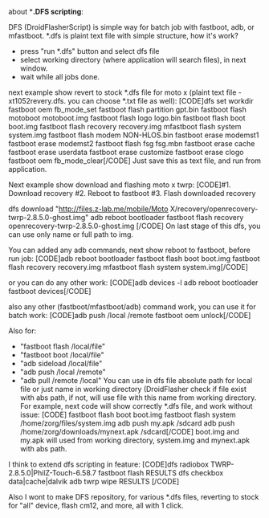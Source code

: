 about ***.DFS scripting**:

DFS (DroidFlasherScript) is simple way for batch job with fastboot, adb, or mfastboot. 
*.dfs is plaint text file with simple structure, how it's work?
- press "run *.dfs" button and select dfs file
- select working directory (where application will search files), in next window.
- wait while all jobs done.

next example show revert to stock *.dfs file for moto x (plaint text file - xt1052revery.dfs. you can choose *.txt file as well):
[CODE]dfs set workdir
fastboot oem fb_mode_set
fastboot flash partition gpt.bin
fastboot flash motoboot motoboot.img
fastboot flash logo logo.bin
fastboot flash boot boot.img
fastboot flash recovery recovery.img
mfastboot flash system system.img
fastboot flash modem NON-HLOS.bin
fastboot erase modemst1
fastboot erase modemst2
fastboot flash fsg fsg.mbn
fastboot erase cache
fastboot erase userdata
fastboot erase customize
fastboot erase clogo
fastboot oem fb_mode_clear[/CODE]
Just save this as text file, and run from application.

Next example show download and flashing moto x twrp:
[CODE]#1. Download recovery
#2. Reboot to fastboot
#3. Flash downloaded recovery

dfs download "http://files.z-lab.me/mobile/Moto X/recovery/openrecovery-twrp-2.8.5.0-ghost.img"
adb reboot bootloader
fastboot flash recovery openrecovery-twrp-2.8.5.0-ghost.img
[/CODE]
On last stage of this dfs, you can use only name or full path to img.

You can added any adb commands, next show reboot to fastboot, before run job:
[CODE]adb reboot bootloader
fastboot flash boot boot.img
fastboot flash recovery recovery.img
mfastboot flash system system.img[/CODE]

or you can do any other work:
[CODE]adb devices -l
adb reboot bootloader
fastboot devices[/CODE]

also any other (fastboot/mfastboot/adb) command work, you can use it for batch work:
[CODE]adb push /local /remote
fastboot oem unlock[/CODE]

Also for:
- "fastboot flash /local/file"
- "fastboot boot /local/file"
- "adb sideload /local/file"
- "adb push /local /remote"
- "adb pull /remote /local"
You can use in dfs file absolute path for local file or just name in working directory (DroidFlasher check if file exist with abs path, if not, will use file with this name from working directory.
For example, next code will show correctly *.dfs file, and work without issue:
[CODE]
fastboot flash boot boot.img
fastboot flash system /home/zorg/files/system.img
adb push my.apk /sdcard
adb push /home/zorg/downloads/mynext.apk /sdcard[/CODE]
boot.img and my.apk will used from working directory, system.img and mynext.apk with abs path.

I think to extend dfs scripting in feature:
[CODE]dfs radiobox TWRP-2.8.5.0|PhilZ-Touch-6.58.7
fastboot flash RESULTS
dfs checkbox data|cache|dalvik
adb twrp wipe RESULTS
[/CODE]

Also I wont to make DFS repository, for various *.dfs  files, reverting to stock for "all" device, flash cm12, and more, all with 1 click.
